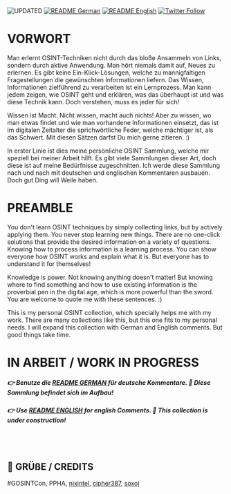 <div align="left">
  <img alt="UPDATED" src="https://img.shields.io/badge/UPDATED-2022.01.16-lightgrey.svg?style=for-the-badge">
  <a href="https://github.com/ot2i7ba/OSINT/blob/main/de/README.md"><img alt="README German" src="https://img.shields.io/badge/README-German-lightgrey.svg?style=for-the-badge"></a>
  <a href="https://github.com/ot2i7ba/OSINT/blob/main/en/README.md"><img alt="README English" src="https://img.shields.io/badge/README-English-lightgrey.svg?style=for-the-badge"></a>
  <a href="https://twitter.com/intent/follow?screen_name=ot2i7ba"><img alt="Twitter Follow" src="https://img.shields.io/twitter/follow/ot2i7ba?logo=twitter&logoColor=white&style=for-the-badge"></a>
</div>

# VORWORT
Man erlernt OSINT-Techniken nicht durch das bloße Ansammeln von Links, sondern durch aktive Anwendung. Man hört niemals damit auf, Neues zu erlernen. Es gibt keine Ein-Klick-Lösungen, welche zu mannigfaltigen Fragestellungen die gewünschten Informationen liefern. Das Wissen, Informationen zielführend zu verarbeiten ist ein Lernprozess. Man kann jedem zeigen, wie OSINT geht und erklären, was das überhaupt ist und was diese Technik kann. Doch verstehen, muss es jeder für sich!

Wissen ist Macht. Nicht wissen, macht auch nichts! Aber zu wissen, wo man etwas findet und wie man vorhandene Informationen einsetzt, das ist im digitalen Zeitalter die sprichwörtliche Feder, welche mächtiger ist, als das Schwert. Mit diesen Sätzen darfst Du mich gerne zitieren. :)

In erster Linie ist dies meine persönliche OSINT Sammlung, welche mir speziell bei meiner Arbeit hilft. Es gibt viele Sammlungen dieser Art, doch diese ist auf meine Bedürfnisse zugeschnitten. Ich werde diese Sammlung nach und nach mit deutschen und englischen Kommentaren ausbauen. Doch gut Ding will Weile haben.

# PREAMBLE
You don't learn OSINT techniques by simply collecting links, but by actively applying them. You never stop learning new things. There are no one-click solutions that provide the desired information on a variety of questions. Knowing how to process information is a learning process. You can show everyone how OSINT works and explain what it is. But everyone has to understand it for themselves!

Knowledge is power. Not knowing anything doesn't matter! But knowing where to find something and how to use existing information is the proverbial pen in the digital age, which is more powerful than the sword. You are welcome to quote me with these sentences. :)

This is my personal OSINT collection, which specially helps me with my work. There are many collections like this, but this one fits to my personal needs. I will expand this collection with German and English comments. But good things take time. 

# IN ARBEIT / WORK IN PROGRESS
##### 👉 Benutze die [README GERMAN](de/README.md) für deutsche Kommentare. 🚧 Diese Sammlung befindet sich im Aufbau!
##### 👉 Use [README ENGLISH](en/README.md) for english Comments. 🚧 This collection is under construction!

<br/><br/>
## :file_folder: GRÜßE / CREDITS
#GOSINTCon, PPHA, [nixintel](https://github.com/nixintel), [cipher387](https://github.com/cipher387), [soxoj](https://github.com/soxoj)
